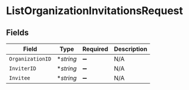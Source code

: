 # ListOrganizationInvitationsRequest


## Fields

| Field              | Type               | Required           | Description        |
| ------------------ | ------------------ | ------------------ | ------------------ |
| `OrganizationID`   | **string*          | :heavy_minus_sign: | N/A                |
| `InviterID`        | **string*          | :heavy_minus_sign: | N/A                |
| `Invitee`          | **string*          | :heavy_minus_sign: | N/A                |